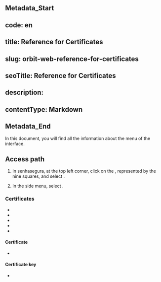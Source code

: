 ## Metadata_Start 
## code: en
## title: Reference for Certificates 
## slug: orbit-web-reference-for-certificates 
## seoTitle: Reference for Certificates 
## description:  
## contentType: Markdown 
## Metadata_End
In this document, you will find all the information about the  menu of the  interface.

## Access path

1. In senhasegura, at the top left corner, click on the , represented by the nine squares, and select .

1. In the side menu, select .

### Certificates

* 
* 
* 
* 
* 

#### Certificate

* 

#### Certificate key

* 
